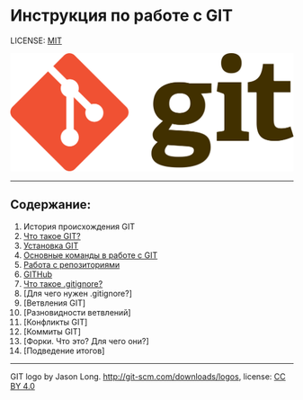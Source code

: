 # **Инструкция по работе с GIT**

LICENSE: [MIT](/license.md)


![git-logo](/Git-logo.png)

---

## **Содержание**:
1. История происхождения GIT
2. [Что такое GIT?](git.md)
3. [Установка GIT](installation.md)
4. [Основные команды в работе с GIT](teams.md)
5. [Работа с репозиториями](repository.md)
6. [GITHub](github.md)
7. [Что такое .gitignore?](gitignore.md)
8. [Для чего нужен .gitignore?]
9. [Ветвления GIT]
10. [Разновидности ветвлений]
11. [Конфликты GIT]
12. [Коммиты GIT]
13. [Форки. Что это? Для чего они?]
14. [Подведение итогов]

---

GIT logo by Jason Long. http://git-scm.com/downloads/logos, license: [CC BY 4.0](https://creativecommons.org/licenses/by/4.0/)
